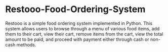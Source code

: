 # Restooo-Food-Ordering-System
Restooo is a simple food ordering system implemented in Python. This system allows users to browse through a menu of various food items, add them to their cart, view their cart, remove items from the cart, view the total amount to be paid, and proceed with payment either through cash or non-cash methods.
